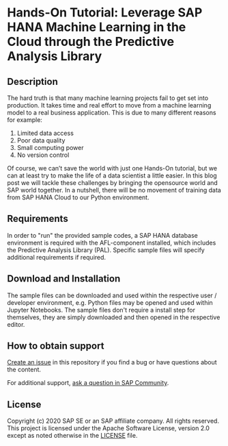 # Hands-On Tutorial: Leverage SAP HANA Machine Learning in the Cloud through the Predictive Analysis Library

## Description

The hard truth is that many machine learning projects fail to get set into production. It takes time and real effort to move from a machine learning model to a real business application. This is due to many different reasons for example: 
1.	Limited data access
2.	Poor data quality
3.	Small computing power 
4.	No version control

Of course, we can’t save the world with just one Hands-On tutorial, but we can at least try to make the life of a data scientist a little easier. In this blog post we will tackle these challenges by bringing the opensource world and SAP world together. In a nutshell, there will be no movement of training data from SAP HANA Cloud to our Python environment. 

## Requirements

In order to "run" the provided sample codes, a SAP HANA database environment is required with the AFL-component installed, which includes the Predictive Analysis Library (PAL). Specific sample files will specify additional requirements if required.

## Download and Installation

The sample files can be downloaded and used within the respective user / developer environment, e.g. Python files may be opened and used within Jupyter Notebooks. The sample files don't require a install step for themselves, they are simply downloaded and then opened in the respective editor.

## How to obtain support

[Create an issue](https://github.com/SAP-samples/hana-cloud-ml-challenges/issues) in this repository if you find a bug or have questions about the content.
 
For additional support, [ask a question in SAP Community](https://answers.sap.com/questions/ask.html).

## License
Copyright (c) 2020 SAP SE or an SAP affiliate company. All rights reserved. This project is licensed under the Apache Software License, version 2.0 except as noted otherwise in the [LICENSE](LICENSES/Apache-2.0.txt) file.
